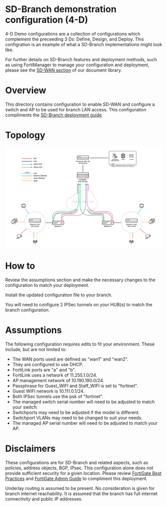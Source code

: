 # SD-Branch demonstration configuration (4-D)

4-D Demo configurations are a collection of configurations which complement the preceeding 3 Ds: Define, Design, and Deploy. This configration is an example of what a SD-Branch implementations might look like.

For further details on SD-Branch features and deployment methods, such as using FortiManager to manage your configuration and deployment, please see the [SD-WAN section](https://docs.fortinet.com/sdwan/7.0) of our document library.

# Overview
This directory contains configuration to enable SD-WAN and configure a switch and AP to be used for branch LAN access. This configuration compliments the [SD-Branch deployment guide](https://docs.fortinet.com/document/fortigate/7.0.0/sd-wan-sd-branch-deployment-guide/643203/introduction).

# Topology
![SD-Branch](./SD-Branch_Deployment_Guide_topology_intro.png?raw=true "SD-Branch") 

# How to
Review the assumptions section and make the necessary changes to the configuration to match your deployment.

Install the updated configuration file to your branch.

You will need to configure 2 IPSec tunnels on your HUB(s) to match the branch configuration.

# Assumptions
The following configuration requires edits to fit your environment. These include, but are not limited to:

- The WAN ports used are defined as "wan1" and "wan2".
- They are configured to use DHCP.
- FortiLink ports are "a" and "b".
- FortiLink uses a network of 11.255.1.0/24.
- AP management network of 10.190.190.0/24.
- Passphrase for Guest_WIFI and Staff_WIFI is set to "fortinet".
- Guest WIFI network is 10.111.0.1/24.
- Both IPSec tunnels use the psk of "fortinet".
- The managed switch serial number will need to be adjusted to match your switch.
- Switchports may need to be adjusted if the model is different.
- Switchport VLANs may need to be changed to suit your needs.
- The managed AP serial number will need to be adjusted to match your AP.

# Disclaimers

These configurations are for SD-Branch and related aspects, such as policies, address objects, BGP, IPsec. This configuration alone does not provide sufficient security for a given location. Please review [FortiGate Best Practices](https://docs.fortinet.com/document/fortigate/7.0.0/best-practices/587898/getting-started) and [FortiGate Admin Guide](https://docs.fortinet.com/document/fortigate/7.0.5/administration-guide/954635/getting-started) to compliment this deployment.

Underlay routing is assumed to be present. No consideration is given for branch internet reachability. It is assumed that the branch has full internet connectivity and public IP addresses. 